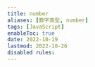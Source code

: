 ```yaml
---
title: number
aliases: [数字类型, number]
tags: [JavaScript]
enableToc: true
date: 2022-10-19
lastmod: 2022-10-26
disabled rules: 
---
```

